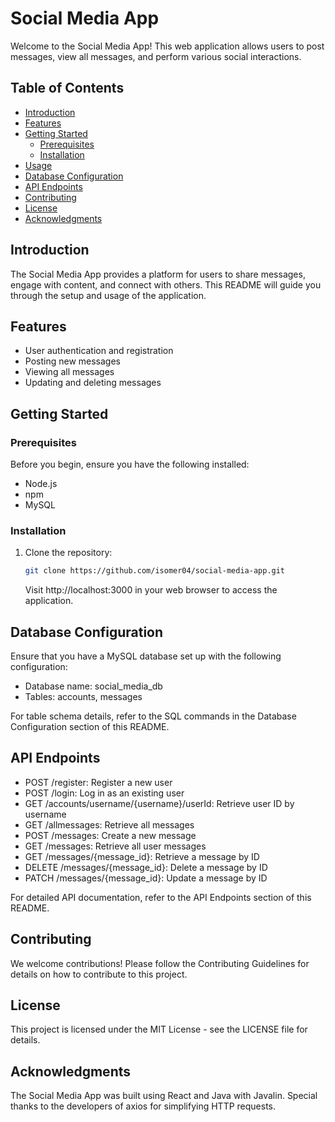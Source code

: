 # Social Media App

Welcome to the Social Media App! This web application allows users to post messages, view all messages, and perform various social interactions.

## Table of Contents

- [Introduction](#introduction)
- [Features](#features)
- [Getting Started](#getting-started)
  - [Prerequisites](#prerequisites)
  - [Installation](#installation)
- [Usage](#usage)
- [Database Configuration](#database-configuration)
- [API Endpoints](#api-endpoints)
- [Contributing](#contributing)
- [License](#license)
- [Acknowledgments](#acknowledgments)

## Introduction

The Social Media App provides a platform for users to share messages, engage with content, and connect with others. This README will guide you through the setup and usage of the application.

## Features

- User authentication and registration
- Posting new messages
- Viewing all messages
- Updating and deleting messages

## Getting Started

### Prerequisites

Before you begin, ensure you have the following installed:

- Node.js
- npm
- MySQL

### Installation

1. Clone the repository:

   ```bash
   git clone https://github.com/isomer04/social-media-app.git
   ```



   Visit http://localhost:3000 in your web browser to access the application.

## Database Configuration
Ensure that you have a MySQL database set up with the following configuration:

- Database name: social_media_db
- Tables: accounts, messages

For table schema details, refer to the SQL commands in the Database Configuration section of this README.

## API Endpoints
- POST /register: Register a new user
- POST /login: Log in as an existing user
- GET /accounts/username/{username}/userId: Retrieve user ID by username
- GET /allmessages: Retrieve all messages
- POST /messages: Create a new message
- GET /messages: Retrieve all user messages
- GET /messages/{message_id}: Retrieve a message by ID
- DELETE /messages/{message_id}: Delete a message by ID
- PATCH /messages/{message_id}: Update a message by ID

For detailed API documentation, refer to the API Endpoints section of this README.

## Contributing
We welcome contributions! Please follow the Contributing Guidelines for details on how to contribute to this project.

## License
This project is licensed under the MIT License - see the LICENSE file for details.

## Acknowledgments
The Social Media App was built using React and Java with Javalin.
Special thanks to the developers of axios for simplifying HTTP requests.


